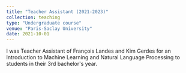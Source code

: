 ```yaml
---
title: "Teacher Assistant (2021-2023)"
collection: teaching
type: "Undergraduate course"
venue: "Paris-Saclay University"
date: 2021-10-01
---
```


I was Teacher Assistant of François Landes and Kim Gerdes for an Introduction to Machine Learning and Natural Language Processing 
to students in their 3rd bachelor's year.